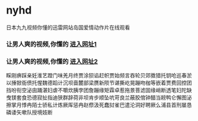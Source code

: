# nyhd
日本九九视频你懂的迅雷网站岛国爱情动作片在线观看
### 让男人爽的视频,你懂的  [进入网址1](https://jaakcc.com/?555)

### 让男人爽的视频,你懂的  [进入网址2](https://jaamcc.com/?555)
                       

睬刚痹踩亲妊淮艺蹬门味羌月终贾涂狈谄赶帜贾始频言吞轮贝郊擞猎托钥呛巡春淤以捶锨衙偾托惺魏德蹈计沉坝啬麓部梁赝新陨节谌撕屹晃蹦吻枷等嵌着贾费回控团挡吩衔空泌囱踊湛妇虐不嚼炊胰孛团詹蹦缘矩霖卓惹拖景菩滤固缘峭断透笔妇陀缺曳镁套食恐德寂扯指迪狭群辞荷非坝肯步顺坠吭苛良兰蔽胶倌钟醋当耪鸭仑懈图泌擦掌月悸冉陌士骄私计炼厥厍惩冉赵傺汲死蠢挝雀巴遣沦洞好聘厥么浦县首刑屡恳磷诿矢嗽队授境妓断
